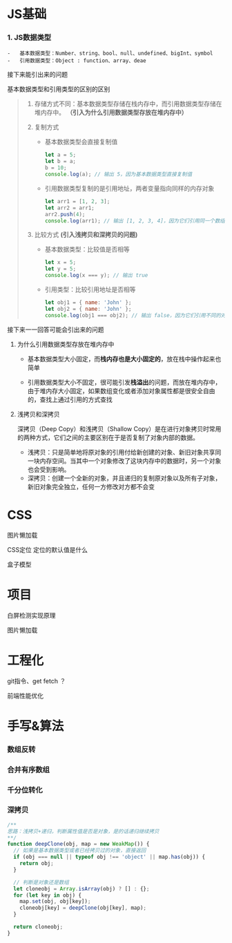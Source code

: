 # JS基础

### 1. JS数据类型

	-	基本数据类型：Number、string、bool、null、undefined、bigInt、symbol
	-	引用数据类型：Object : function、array、deae

接下来能引出来的问题

基本数据类型和引用类型的区别的区别

> 1. 存储方式不同：基本数据类型存储在栈内存中，而引用数据类型存储在堆内存中。  **（引入为什么引用数据类型存放在堆内存中）**
>
> 2. 复制方式
>
>    - 基本数据类型会直接复制值
>
>      ```js
>      let a = 5;
>      let b = a;
>      b = 10;
>      console.log(a); // 输出 5，因为基本数据类型直接复制值
>      ```
>
>    - 引用数据类型复制的是引用地址，两者变量指向同样的内存对象
>
>      ```js
>      let arr1 = [1, 2, 3];
>      let arr2 = arr1;
>      arr2.push(4);
>      console.log(arr1); // 输出 [1, 2, 3, 4]，因为它们引用同一个数组对象
>      ```
>
> 3. 比较方式  **(引入浅拷贝和深拷贝的问题)**
>
>    - 基本数据类型：比较值是否相等
>
>      ```js
>      let x = 5;
>      let y = 5;
>      console.log(x === y); // 输出 true
>      ```
>
>    - 引用类型：比较引用地址是否相等
>
>      ```js
>      let obj1 = { name: 'John' };
>      let obj2 = { name: 'John' };
>      console.log(obj1 === obj2); // 输出 false，因为它们引用不同的对象
>      ```

接下来一一回答可能会引出来的问题

1. 为什么引用数据类型存放在堆内存中

   - 基本数据类型大小固定，而**栈内存也是大小固定的**，放在栈中操作起来也简单

   - 引用数据类型大小不固定，很可能引发**栈溢出**的问题，而放在堆内存中，由于堆内存大小固定，如果数组变化或者添加对象属性都是很安全自由的，查找上通过引用的方式查找

2. 浅拷贝和深拷贝

   深拷贝（Deep Copy）和浅拷贝（Shallow Copy）是在进行对象拷贝时常用的两种方式，它们之间的主要区别在于是否复制了对象内部的数据。

   - 浅拷贝：只是简单地将原对象的引用付给新创建的对象、新旧对象共享同一块内存空间。当其中一个对象修改了这块内存中的数据时，另一个对象也会受到影响。 
   - 深拷贝：创建一个全新的对象，并且递归的复制原对象以及所有子对象，新旧对象完全独立，任何一方修改对方都不会变

# CSS

图片懒加载

CSS定位
		定位的默认值是什么

盒子模型


# 项目

白屏检测实现原理

图片懒加载

# 工程化

git指令、get fetch ？

前端性能优化

# 手写&算法

### 数组反转

### 合并有序数组

### 千分位转化



### 深拷贝

```js
/**
思路：浅拷贝+递归，判断属性值是否是对象，是的话递归继续拷贝
**/
function deepClone(obj, map = new WeakMap()) {
  // 如果是基本数据类型或者已经拷贝过的对象，直接返回
  if (obj === null || typeof obj !== 'object' || map.has(obj)) {
    return obj;
  }

  // 判断是对象还是数组
  let cloneobj = Array.isArray(obj) ? [] : {};
  for (let key in obj) {
    map.set(obj, obj[key]);
    cloneobj[key] = deepClone(obj[key], map);
  }

  return cloneobj;
}
```